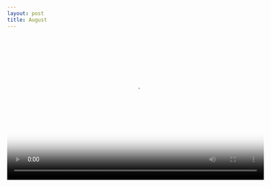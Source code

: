 ```yaml
---
layout: post
title: August
---
```


<video width="600" height="338" preload="metadata" controls="controls" poster="/bucket/1se/august.jpg">
    <source type="video/mp4" src="/bucket/1se/august.mp4" />
    <a href="/bucket/1se/august.mp4">https://joshuagoodw.in/bucket/1se/august.mp4</a>
</video>
